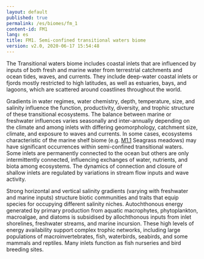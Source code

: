 ```yaml
---
layout: default
published: true
permalink: /es/biomes/fm_1
content-id: FM1
lang: es
title: FM1. Semi-confined transitional waters biome
version: v2.0, 2020-06-17 15:54:48
---
```


The Transitional waters biome includes coastal inlets that are influenced by inputs of both fresh and marine water from terrestrial catchments and ocean tides, waves, and currents. They include deep-water coastal inlets or fjords mostly restricted to high latitudes, as well as estuaries, bays, and lagoons, which are scattered around coastlines throughout the world. 

Gradients in water regimes, water chemistry, depth, temperature, size, and salinity influence the function, productivity, diversity, and trophic structure of these transitional ecosystems. The balance between marine or freshwater influences varies seasonally and inter-annually depending on the climate and among inlets with differing geomorphology, catchment size, climate, and exposure to waves and currents. In some cases, ecosystems characteristic of the marine shelf biome (e.g. [M1.1](/explore/groups/M1.1) Seagrass meadows) may have significant occurrences within semi-confined transitional waters. Some inlets are permanently connected to the ocean but others are only intermittently connected, influencing exchanges of water, nutrients, and biota among ecosystems. The dynamics of connection and closure of shallow inlets are regulated by variations in stream flow inputs and wave activity. 

Strong horizontal and vertical salinity gradients (varying with freshwater and marine inputs) structure biotic communities and traits that equip species for occupying different salinity niches. Autochthonous energy generated by primary production from aquatic macrophytes, phytoplankton, macroalgae, and diatoms is subsidised by allochthonous inputs from inlet shorelines, freshwater streams, and marine incursion. These high levels of energy availability support complex trophic networks, including large populations of macroinvertebrates, fish, waterbirds, seabirds, and some mammals and reptiles. Many inlets function as fish nurseries and bird breeding sites.
